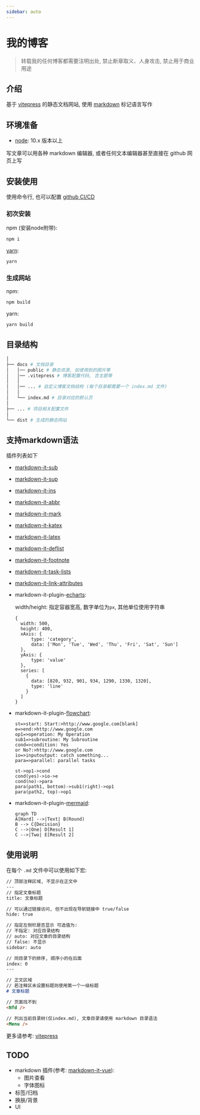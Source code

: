 ```yaml
---
sidebar: auto
---
```


# 我的博客

> 转载我的任何博客都需要注明出处, 禁止断章取义、人身攻击, 禁止用于商业用途

## 介绍

基于 [vitepress](https://github.com/vuejs/vitepress) 的静态文档网站, 使用 [markdown](http://markdown.p2hp.com) 标记语言写作

## 环境准备

- [node](https://nodejs.org/): 10.x 版本以上

写文章可以用各种 markdown 编辑器, 或者任何文本编辑器甚至直接在 github 网页上写


## 安装使用

使用命令行, 也可以配置 [github CI/CD](https://docs.github.com/en/free-pro-team@latest/actions/learn-github-actions)

### 初次安装

npm (安装node附带):

```bash
npm i
```

[yarn](https://classic.yarnpkg.com/):

```bash
yarn
```

### 生成网站

npm:

```bash
npm build
```

yarn:

```bash
yarn build
```

## 目录结构

```bash
│
├── docs # 文档目录
│   │── public # 静态资源, 如使用到的图片等
│   │── .vitepress # 博客配置代码, 含主题等
│   │
│   │── ... # 自定义博客文档结构 (每个目录都需要一个 index.md 文件)
│   │
│   └── index.md # 目录对应的默认页
│
├── ... # 项目相关配置文件
│
└── dist # 生成的静态网站
```

## 支持markdown语法

插件列表如下

- [markdown-it-sub](https://github.com/markdown-it/markdown-it-sub)
- [markdown-it-sup](https://github.com/markdown-it/markdown-it-sup)
- [markdown-it-ins](https://github.com/markdown-it/markdown-it-ins)
- [markdown-it-abbr](https://github.com/markdown-it/markdown-it-abbr)
- [markdown-it-mark](https://github.com/markdown-it/markdown-it-mark)
- [markdown-it-katex](https://github.com/waylonflinn/markdown-it-katex)
- [markdown-it-latex](https://github.com/tylingsoft/markdown-it-latex)
- [markdown-it-deflist](https://github.com/markdown-it/markdown-it-deflist)
- [markdown-it-footnote](https://github.com/markdown-it/markdown-it-footnote)
- [markdown-it-task-lists](https://github.com/revin/markdown-it-task-lists)
- [markdown-it-link-attributes](https://github.com/crookedneighbor/markdown-it-link-attributes)
- markdown-it-plugin-[echarts](https://github.com/apache/incubator-echarts):

  width/height: 指定容器宽高, 数字单位为`px`, 其他单位使用字符串

  ```echarts
  {
    width: 500,
    height: 400,
    xAxis: {
        type: 'category',
        data: ['Mon', 'Tue', 'Wed', 'Thu', 'Fri', 'Sat', 'Sun']
    },
    yAxis: {
        type: 'value'
    },
    series: [
      {
        data: [820, 932, 901, 934, 1290, 1330, 1320],
        type: 'line'
      }
    ]
  }
  ```

- markdown-it-plugin-[flowchart](https://github.com/adrai/flowchart.js):

  ```flowchart
  st=>start: Start:>http://www.google.com[blank]
  e=>end:>http://www.google.com
  op1=>operation: My Operation
  sub1=>subroutine: My Subroutine
  cond=>condition: Yes
  or No?:>http://www.google.com
  io=>inputoutput: catch something...
  para=>parallel: parallel tasks

  st->op1->cond
  cond(yes)->io->e
  cond(no)->para
  para(path1, bottom)->sub1(right)->op1
  para(path2, top)->op1
  ```

- markdown-it-plugin-[mermaid](https://github.com/mermaid-js/mermaid):


  ```mermaid
  graph TD
  A[Hard] -->|Text| B(Round)
  B --> C{Decision}
  C -->|One| D[Result 1]
  C -->|Two| E[Result 2]
  ```

## 使用说明

在每个 `.md` 文件中可以使用如下宏:

```markdown
// 顶部注释区域, 不显示在正文中
---
// 指定文章标题
title: 文章标题

// 可以通过链接访问, 但不出现在导航链接中 true/false
hide: true

// 指定左侧栏是否显示 可选值为:
// 不指定: 对应目录结构
// auto: 对应文章的目录结构
// false: 不显示
sidebar: auto

// 同目录下的排序, 顺序小的在后面
index: 0
---

// 正文区域
// 若注释区未设置标题则使用第一个一级标题
# 文章标题

// 页面找不到
<Nfd />

// 列出当前目录树(仅index.md), 文章目录请使用 markdown 目录语法
<Menu />
```

更多请参考: [vitepress](https://vitepress.vuejs.org/guide/frontmatter.html)

## TODO

- markdown 插件(参考: [markdown-it-vue](https://github.com/ravenq/markdown-it-vue)):
  - 图片查看
  - 字体图标
- 标签/归档
- 换肤/背景
- UI
